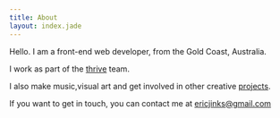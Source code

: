 ```yaml
---
title: About
layout: index.jade
---
```

Hello. I am a front-end web developer, from the Gold Coast, Australia.

I work as part of the <a class="thrive-link" href="http://thriveweb.com.au">thrive</a> team.

I also make music,visual art and get involved in other creative [projects](projects).

If you want to get in touch, you can contact me at [ericjinks@gmail.com](mailto:ericjinks@gmail.com)
